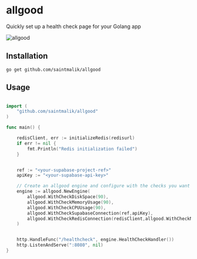 # allgood

Quickly set up a health check page for your Golang app 

![allgood](allgood.png)

## Installation
```commandline
go get github.com/saintmalik/allgood
```

## Usage

```go

import (
	"github.com/saintmalik/allgood"
)

func main() {

	redisClient, err := initializeRedis(redisurl)
	if err != nil {
		fmt.Println("Redis initialization failed")
	}


	ref := "<your-supabase-project-ref>"
	apiKey := "<your-supabase-api-key>"

	// Create an allgood engine and configure with the checks you want
	engine := allgood.NewEngine(
		allgood.WithCheckDiskSpace(90),
		allgood.WithCheckMemoryUsage(90),
		allgood.WithCheckCPUUsage(90),
		allgood.WithCheckSupabaseConnection(ref,apiKey),
		allgood.WithCheckRedisConnection(redisClient,allgood.WithCheckName("My Redis Conn"))
	)


	http.HandleFunc("/healthcheck", engine.HealthCheckHandler())
	http.ListenAndServe(":8080", nil)
}
```